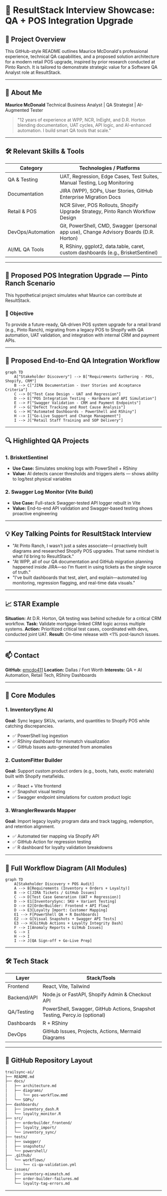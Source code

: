 # 🧪 ResultStack Interview Showcase: QA + POS Integration Upgrade

## 📌 Project Overview

This GitHub-style README outlines Maurice McDonald's professional experience, technical QA capabilities, and a proposed solution architecture for a modern retail POS upgrade, inspired by prior research conducted at Pinto Ranch. It is tailored to demonstrate strategic value for a Software QA Analyst role at ResultStack.

---

## 👋 About Me

**Maurice McDonald**
Technical Business Analyst | QA Strategist | AI-Augmented Tester

> "12 years of experience at WPP, NCR, InEight, and D.R. Horton blending documentation, UAT cycles, API logic, and AI-enhanced automation. I build smart QA tools that scale."

---

## 🛠️ Relevant Skills & Tools

| Category          | Technologies / Platforms                                                               |
| ----------------- | -------------------------------------------------------------------------------------- |
| QA & Testing      | UAT, Regression, Edge Cases, Test Suites, Manual Testing, Log Monitoring               |
| Documentation     | JIRA (WPP), SOPs, User Stories, GitHub Enterprise Migration Docs                       |
| Retail & POS      | NCR Silver, POS Rollouts, Shopify Upgrade Strategy, Pinto Ranch Workflow Design        |
| DevOps/Automation | Git, PowerShell, CMD, Swagger (personal app use), Change Advisory Boards (D.R. Horton) |
| AI/ML QA Tools    | R, RShiny, ggplot2, data.table, caret, custom dashboards (e.g., BrisketSentinel)       |

---

## 🚀 Proposed POS Integration Upgrade — Pinto Ranch Scenario

This hypothetical project simulates what Maurice can contribute at ResultStack.

### 🎯 Objective

To provide a future-ready, QA-driven POS system upgrade for a retail brand (e.g., Pinto Ranch), migrating from a legacy POS to Shopify with QA automation, UAT validation, and integration with internal CRM and payment APIs.

---

## 🔄 Proposed End-to-End QA Integration Workflow

```mermaid
graph TD
    A["Stakeholder Discovery"] --> B["Requirements Gathering - POS, Shopify, CRM"]
    B --> C["JIRA Documentation - User Stories and Acceptance Criteria"]
    C --> D["Test Case Design - UAT and Regression"]
    D --> E["POS Integration Testing - Hardware and API Simulation"]
    E --> F["Swagger Validation - CRM and Payment Endpoints"]
    F --> G["Defect Tracking and Root Cause Analysis"]
    G --> H["Automated Dashboards - PowerShell and RShiny"]
    H --> I["Go-Live Support and Change Management"]
    I --> J["Retail Staff Training and SOP Delivery"]

```

---

## 🔍 Highlighted QA Projects

### 1. **BrisketSentinel**

* **Use Case:** Simulates smoking logs with PowerShell + RShiny
* **Value:** AI detects cancer thresholds and triggers alerts — shows ability to log/test physical variables

### 2. **Swagger Log Monitor (Vite Build)**

* **Use Case:** Full-stack Swagger-tested API logger rebuilt in Vite
* **Value:** End-to-end API validation and Swagger-based testing shows proactive engineering

---

## 💡 Key Talking Points for ResultStack Interview

* "At Pinto Ranch, I wasn't just a sales associate—I proactively built diagrams and researched Shopify POS upgrades. That same mindset is what I’d bring to ResultStack."
* "At WPP, all of our QA documentation and GitHub migration planning happened inside JIRA—so I’m fluent in using tickets as the single source of truth."
* "I've built dashboards that test, alert, and explain—automated log monitoring, regression flagging, and real-time data visuals."

---

## 📈 STAR Example

**Situation:** At D.R. Horton, QA testing was behind schedule for a critical CRM workflow.
**Task:** Validate mortgage-linked CRM logic across multiple systems.
**Action:** Prioritized critical test cases, coordinated with devs, conducted joint UAT.
**Result:** On-time release with <1% post-launch issues.

---

## 📫 Contact

**GitHub:** [emcdo411](https://github.com/emcdo411)
**Location:** Dallas / Fort Worth
**Interests:** QA + AI Automation, Retail Tech, RShiny Dashboards

---

## 🧩 Core Modules

### 1. **InventorySync AI**

**Goal:** Sync legacy SKUs, variants, and quantities to Shopify POS while catching discrepancies.

* ✅ PowerShell log ingestion
* ✅ RShiny dashboard for mismatch visualization
* ✅ GitHub Issues auto-generated from anomalies

### 2. **CustomFitter Builder**

**Goal:** Support custom product orders (e.g., boots, hats, exotic materials) built with Shopify metafields.

* ✅ React + Vite frontend
* ✅ Snapshot visual testing
* ✅ Swagger endpoint simulations for custom product logic

### 3. **WranglerRewards Mapper**

**Goal:** Import legacy loyalty program data and track tagging, redemption, and retention alignment.

* ✅ Automated tier mapping via Shopify API
* ✅ GitHub Action for regression testing
* ✅ R dashboard for loyalty validation breakdowns

---

## 🔄 Full Workflow Diagram (All Modules)

```mermaid
graph TD
    A[Stakeholder Discovery + POS Audit]
    A --> B[Requirements (Inventory + Orders + Loyalty)]
    B --> C[JIRA Tickets / GitHub Issues]
    C --> D[Test Case Generation (UAT + Regression)]
    D --> E1[InventorySync: SKU + Variant Testing]
    D --> E2[OrderBuilder: Frontend + API Flow]
    D --> E3[Loyalty Import: Customer Mapping]
    E1 --> F[PowerShell QA + R Dashboards]
    E2 --> G[Visual Snapshots + Swagger API Tests]
    E3 --> H[GitHub Actions + Loyalty Integrity Dash]
    F --> I[Anomaly Reports + GitHub Issues]
    G --> I
    H --> I
    I --> J[QA Sign-off + Go-Live Prep]
```

---

## 🛠️ Tech Stack

| Layer       | Stack/Tools                                                                |
| ----------- | -------------------------------------------------------------------------- |
| Frontend    | React, Vite, Tailwind                                                      |
| Backend/API | Node.js or FastAPI, Shopify Admin & Checkout API                           |
| QA/Testing  | PowerShell, Swagger, GitHub Actions, Snapshot Testing, Percy.io (optional) |
| Dashboards  | R + RShiny                                                                 |
| DevOps      | GitHub Issues, Projects, Actions, Mermaid Diagrams                         |

---

## 📁 GitHub Repository Layout

```bash
trailsync-ai/
├── README.md
├── docs/
│   ├── architecture.md
│   ├── diagrams/
│   │   └── pos-workflow.mmd
│   └── SOPs/
├── dashboards/
│   ├── inventory_dash.R
│   └── loyalty_monitor.R
├── src/
│   ├── orderbuilder_frontend/
│   ├── loyalty_import/
│   └── inventory_sync/
├── tests/
│   ├── swagger/
│   ├── snapshots/
│   └── powershell/
├── .github/
│   └── workflows/
│       └── ci-qa-validation.yml
└── issues/
    ├── inventory-mismatch.md
    ├── order-builder-failures.md
    └── loyalty-tag-errors.md
```

---


